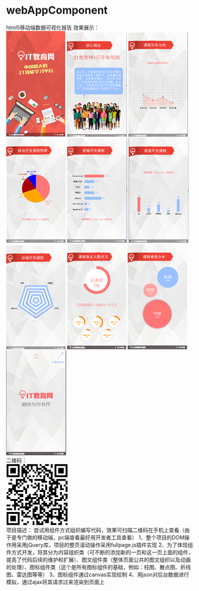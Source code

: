 # webAppComponent
html5移动端数据可视化报告
效果展示：                                                                                                                                  
![Alt text](https://github.com/liiiku/webAppComponent/blob/master/imgs/11.png)
![Alt text](https://github.com/liiiku/webAppComponent/blob/master/imgs/22.png)
![Alt text](https://github.com/liiiku/webAppComponent/blob/master/imgs/33.png)
![Alt text](https://github.com/liiiku/webAppComponent/blob/master/imgs/44.png)
![Alt text](https://github.com/liiiku/webAppComponent/blob/master/imgs/55.png)
![Alt text](https://github.com/liiiku/webAppComponent/blob/master/imgs/66.png)
![Alt text](https://github.com/liiiku/webAppComponent/blob/master/imgs/77.png)
![Alt text](https://github.com/liiiku/webAppComponent/blob/master/imgs/88.png)
![Alt text](https://github.com/liiiku/webAppComponent/blob/master/imgs/99.png)
![Alt text](https://github.com/liiiku/webAppComponent/blob/master/imgs/1010.png)                                                            
二维码：                                                                                                                                    
![Alt text](https://github.com/liiiku/webAppComponent/blob/master/imgs/result.png)                                                          
项目描述：
尝试用组件方式组织编写代码，效果可扫描二维码在手机上查看（由于是专门做的移动端，pc端查看最好用开发者工具查看）
1、整个项目的DOM操作用采用jQuery库，项目的整页滚动操作采用fullpage.js插件实现
2、为了体现组件方式开发，将其分为内容组织类（可不断的添加新的一页和这一页上面的组件，提高了代码后续的维护和扩展）、图文组件类（整体页面公共的图文组织以及动画的处理）、图标组件类（这个是所有图标组件的基础，例如：柱图、散点图、折线图、雷达图等等）
3、图标组件通过canvas实现绘制
4、用json对后台数据进行模拟，通过ajax将其请求过来渲染到页面上

